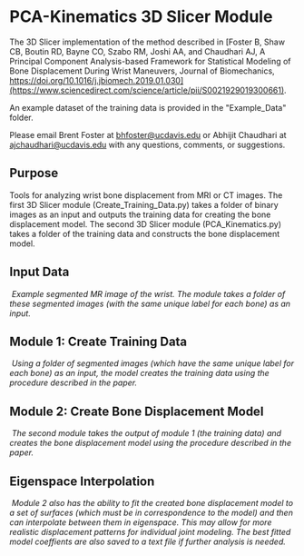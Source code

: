 PCA-Kinematics 3D Slicer Module
=============

The 3D Slicer implementation of the method described in  [Foster B, Shaw CB, Boutin RD, Bayne CO, Szabo RM, Joshi AA, and Chaudhari AJ, A Principal Component Analysis-based Framework for Statistical Modeling of Bone Displacement During Wrist Maneuvers, Journal of Biomechanics, https://doi.org/10.1016/j.jbiomech.2019.01.030](https://www.sciencedirect.com/science/article/pii/S0021929019300661). 

An example dataset of the training data is provided in the "Example_Data" folder. 

Please email Brent Foster at bhfoster@ucdavis.edu or Abhijit Chaudhari at ajchaudhari@ucdavis.edu with any questions, comments, or suggestions. 

Purpose 
------- 

Tools for analyzing wrist bone displacement from MRI or CT images. The first 3D Slicer module (Create_Training_Data.py) takes a folder of binary images as an input and outputs the training data for creating the bone displacement model. The second 3D Slicer module (PCA_Kinematics.py) takes a folder of the training data and constructs the bone displacement model.


Input Data 
------- 

<p>
    <img src="Documentation/Input Example Gif.gif" alt>
    <em> Example segmented MR image of the wrist. The module takes a folder of these segmented images (with the same unique label for each bone) as an input. </em>
</p>


Module 1: Create Training Data
------- 

<p>
    <img src="Documentation/Module 1 Example.gif" alt>
    <em> Using a folder of segmented images (which have the same unique label for each bone) as an input, the model creates the training data using the procedure described in the paper. </em>
</p>

Module 2: Create Bone Displacement Model
------- 

<p>
    <img src="Documentation/Module 2 Example.gif" alt>
    <em> The second module takes the output of module 1 (the training data) and creates the bone displacement model using the procedure described in the paper. </em>
</p>

Eigenspace Interpolation
------- 

<p>
    <img src="Documentation/Eigenspace Interpolation.gif" alt>
    <em> Module 2 also has the ability to fit the created bone displacement model to a set of surfaces (which must be in correspondence to the model) and then can interpolate between them in eigenspace. This may allow for more realistic displacement patterns for individual joint modeling. The best fitted model coeffients are also saved to a text file if further analysis is needed. </em>
</p>